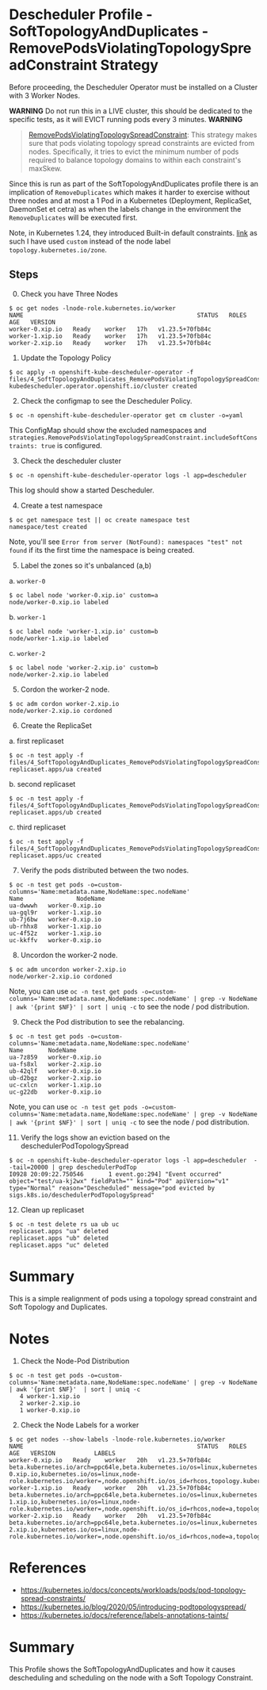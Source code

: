 # Descheduler Profile - SoftTopologyAndDuplicates - RemovePodsViolatingTopologySpreadConstraint Strategy

Before proceeding, the Descheduler Operator must be installed on a Cluster with 3 Worker Nodes.

**WARNING**
Do not run this in a LIVE cluster, this should be dedicated to the specific tests, as it will EVICT running pods every 3 minutes.
**WARNING**

> [RemovePodsViolatingTopologySpreadConstraint](https://github.com/kubernetes-sigs/descheduler#removepodsviolatingtopologyspreadconstraint): This strategy makes sure that pods violating topology spread constraints are evicted from nodes. Specifically, it tries to evict the minimum number of pods required to balance topology domains to within each constraint's maxSkew.

Since this is run as part of the SoftTopologyAndDuplicates profile there is an implication of `RemoveDuplicates` which makes it harder to exercise without three nodes and at most a 1 Pod in a Kubernetes (Deployment, ReplicaSet, DaemonSet et cetra) as when the labels change in the environment the `RemoveDuplicates` will be executed first.

Note, in Kubernetes 1.24, they introduced Built-in default constraints. [link](https://kubernetes.io/docs/concepts/scheduling-eviction/topology-spread-constraints/#internal-default-constraints) as such I have used `custom` instead of the node label `topology.kubernetes.io/zone`.

## Steps

0. Check you have Three Nodes

```
$ oc get nodes -lnode-role.kubernetes.io/worker
NAME                                                 STATUS   ROLES    AGE   VERSION
worker-0.xip.io   Ready    worker   17h   v1.23.5+70fb84c
worker-1.xip.io   Ready    worker   17h   v1.23.5+70fb84c
worker-2.xip.io   Ready    worker   17h   v1.23.5+70fb84c
```

1. Update the Topology Policy

```
$ oc apply -n openshift-kube-descheduler-operator -f files/4_SoftTopologyAndDuplicates_RemovePodsViolatingTopologySpreadConstraint.yml
kubedescheduler.operator.openshift.io/cluster created
```

2. Check the configmap to see the Descheduler Policy. 

```
$ oc -n openshift-kube-descheduler-operator get cm cluster -o=yaml
```

This ConfigMap should show the excluded namespaces and `strategies.RemovePodsViolatingTopologySpreadConstraint.includeSoftConstraints: true` is configured.

3. Check the descheduler cluster 

```
$ oc -n openshift-kube-descheduler-operator logs -l app=descheduler 
```

This log should show a started Descheduler.

4. Create a test namespace

```
$ oc get namespace test || oc create namespace test
namespace/test created
```

Note, you'll see `Error from server (NotFound): namespaces "test" not found` if its the first time the namespace is being created.


5. Label the zones so it's unbalanced (a,b)

a. `worker-0`

```
$ oc label node 'worker-0.xip.io' custom=a
node/worker-0.xip.io labeled
```

b. `worker-1`

```
$ oc label node 'worker-1.xip.io' custom=b
node/worker-1.xip.io labeled
```

c. `worker-2`

```
$ oc label node 'worker-2.xip.io' custom=b
node/worker-2.xip.io labeled
```

5. Cordon the worker-2 node.

```
$ oc adm cordon worker-2.xip.io
node/worker-2.xip.io cordoned
```

6. Create the ReplicaSet

a. first replicaset

```
$ oc -n test apply -f files/4_SoftTopologyAndDuplicates_RemovePodsViolatingTopologySpreadConstraint_rs_a.yml
replicaset.apps/ua created
```

b. second replicaset

```
$ oc -n test apply -f files/4_SoftTopologyAndDuplicates_RemovePodsViolatingTopologySpreadConstraint_rs_b.yml
replicaset.apps/ub created
```

c. third replicaset

```
$ oc -n test apply -f files/4_SoftTopologyAndDuplicates_RemovePodsViolatingTopologySpreadConstraint_rs_c.yml
replicaset.apps/uc created
```

7. Verify the pods distributed between the two nodes.

```
$ oc -n test get pods -o=custom-columns='Name:metadata.name,NodeName:spec.nodeName'
Name               NodeName
ua-dwwwh   worker-0.xip.io
ua-gql9r   worker-1.xip.io
ub-7j6bw   worker-0.xip.io
ub-rhhx8   worker-1.xip.io
uc-4f52z   worker-1.xip.io
uc-kkffv   worker-0.xip.io
```

8. Uncordon the worker-2 node.

```
$ oc adm uncordon worker-2.xip.io
node/worker-2.xip.io cordoned
```

Note, you can use `oc -n test get pods -o=custom-columns='Name:metadata.name,NodeName:spec.nodeName' | grep -v NodeName | awk '{print $NF}' | sort | uniq -c` to see the node / pod distribution.

9. Check the Pod distribution to see the rebalancing.

```
$ oc -n test get pods -o=custom-columns='Name:metadata.name,NodeName:spec.nodeName'
Name       NodeName
ua-7z859   worker-0.xip.io
ua-fs8xl   worker-2.xip.io
ub-42qlf   worker-0.xip.io
ub-d2bgz   worker-2.xip.io
uc-cxlcn   worker-1.xip.io
uc-g22db   worker-0.xip.io
```

Note, you can use `oc -n test get pods -o=custom-columns='Name:metadata.name,NodeName:spec.nodeName' | grep -v NodeName | awk '{print $NF}' | sort | uniq -c` to see the node / pod distribution.

11. Verify the logs show an eviction based on the deschedulerPodTopologySpread

```
$ oc -n openshift-kube-descheduler-operator logs -l app=descheduler  --tail=20000 | grep deschedulerPodTop
I0928 20:09:22.750546       1 event.go:294] "Event occurred" object="test/ua-kj2wx" fieldPath="" kind="Pod" apiVersion="v1" type="Normal" reason="Descheduled" message="pod evicted by sigs.k8s.io/deschedulerPodTopologySpread"
```

12. Clean up replicaset

```
$ oc -n test delete rs ua ub uc                                                   
replicaset.apps "ua" deleted
replicaset.apps "ub" deleted
replicaset.apps "uc" deleted
```

# Summary
This is a simple realignment of pods using a topology spread constraint and Soft Topology and Duplicates.


# Notes

1. Check the Node-Pod Distribution

```
$ oc -n test get pods -o=custom-columns='Name:metadata.name,NodeName:spec.nodeName' | grep -v NodeName | awk '{print $NF}'  | sort | uniq -c
   4 worker-1.xip.io
   2 worker-2.xip.io
   1 worker-0.xip.io
```

2. Check the Node Labels for a worker

```
$ oc get nodes --show-labels -lnode-role.kubernetes.io/worker
NAME                                                 STATUS   ROLES    AGE   VERSION           LABELS
worker-0.xip.io   Ready    worker   20h   v1.23.5+70fb84c   beta.kubernetes.io/arch=ppc64le,beta.kubernetes.io/os=linux,kubernetes.io/arch=ppc64le,kubernetes.io/hostname=worker-0.xip.io,kubernetes.io/os=linux,node-role.kubernetes.io/worker=,node.openshift.io/os_id=rhcos,topology.kubernetes.io/zone=b
worker-1.xip.io   Ready    worker   20h   v1.23.5+70fb84c   beta.kubernetes.io/arch=ppc64le,beta.kubernetes.io/os=linux,kubernetes.io/arch=ppc64le,kubernetes.io/hostname=worker-1.xip.io,kubernetes.io/os=linux,node-role.kubernetes.io/worker=,node.openshift.io/os_id=rhcos,node=a,topology.kubernetes.io/zone=a
worker-2.xip.io   Ready    worker   20h   v1.23.5+70fb84c   beta.kubernetes.io/arch=ppc64le,beta.kubernetes.io/os=linux,kubernetes.io/arch=ppc64le,kubernetes.io/hostname=worker-2.xip.io,kubernetes.io/os=linux,node-role.kubernetes.io/worker=,node.openshift.io/os_id=rhcos,node=a,topology.kubernetes.io/zone=b
```

# References

- https://kubernetes.io/docs/concepts/workloads/pods/pod-topology-spread-constraints/
- https://kubernetes.io/blog/2020/05/introducing-podtopologyspread/
- https://kubernetes.io/docs/reference/labels-annotations-taints/

# Summary

This Profile shows the SoftTopologyAndDuplicates and how it causes descheduling and scheduling on the node with a Soft Topology Constraint.